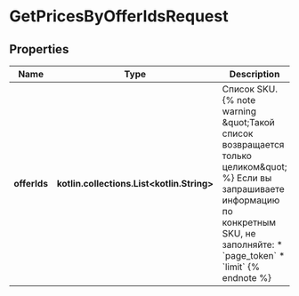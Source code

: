 
# GetPricesByOfferIdsRequest

## Properties
| Name | Type | Description | Notes |
| ------------ | ------------- | ------------- | ------------- |
| **offerIds** | **kotlin.collections.List&lt;kotlin.String&gt;** | Список SKU.  {% note warning \&quot;Такой список возвращается только целиком\&quot; %}  Если вы запрашиваете информацию по конкретным SKU, не заполняйте:  * &#x60;page_token&#x60; * &#x60;limit&#x60;  {% endnote %}     |  [optional] |



